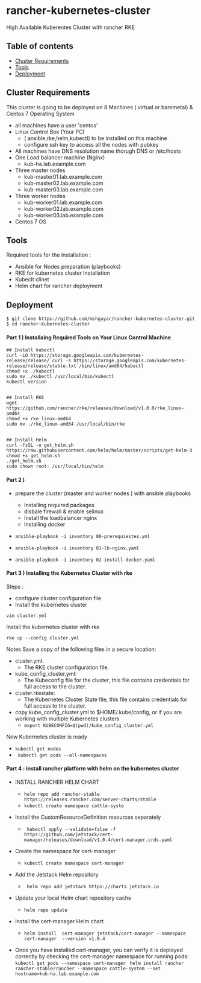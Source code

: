 # rancher-kubernetes-cluster
High Available Kuberentes Cluster with rancher RKE

## Table of contents
* [Cluster Requirements](#cluster-requirements)
* [Tools](#tools)
* [Deployment](#deployment)

## Cluster Requirements
This cluster is going to be deployed on 8 Machines ( virtual or baremetal) & Centos 7 Operating System
* all machines have a user 'centos' 
* Linux Control Box (Your PC)
	-	( ansible,rke,helm,kubectl) to be installed on this machine
	-	configure ssh key to access all the nodes with pubkey
* All machines have DNS resolution name thorugh DNS or /etc/hosts
* One Load balancer machine (Nginx)
	-	kub-ha.lab.example.com
* Three master nodes
	- kub-master01.lab.example.com
	- kub-master02.lab.example.com
	- kub-master03.lab.example.com
* Three worker nodes
	-	kub-worker01.lab.example.com
	-	kub-worker02.lab.example.com
	-	kub-worker03.lab.example.com
* Centos 7 OS
	
## Tools
Required tools for the installation :
* Ansible for Nodes preparation (playbooks)
* RKE for kubernetes cluster Installation
* Kubeclt clinet
* Helm chart for rancher deployment
	
## Deployment

```
$ git clone https://github.com/mshgayar/rancher-kubernetes-cluster.git
$ cd rancher-kubernetes-cluster
```

#### Part 1 ) Installaing Required Tools on Your Linux Control Machine
```
## Install kubectl
curl -LO https://storage.googleapis.com/kubernetes-release/release/`curl -s https://storage.googleapis.com/kubernetes-release/release/stable.txt`/bin/linux/amd64/kubectl
chmod +x ./kubectl
sudo mv ./kubectl /usr/local/bin/kubectl
kubectl version


## Install RKE
wget https://github.com/rancher/rke/releases/download/v1.0.0/rke_linux-amd64
chmod +x rke_linux-amd64
sudo mv ./rke_linux-amd64 /usr/local/bin/rke


## Install Helm
curl -fsSL -o get_helm.sh https://raw.githubusercontent.com/helm/helm/master/scripts/get-helm-3
chmod +x get_helm.sh
./get_helm.sh
sudo chown root: /usr/local/bin/helm
```

#### Part 2 )
* prepare the cluster (master and worker nodes ) with ansible playbooks
	-	Installing required packages
	-	disbale firewall & enable selinux
	-	Install the loadbalancer nginx
	-	Installing docker
		
*	```ansible-playbook -i inventory 00-prerequiestes.yml ```
*	```ansible-playbook -i inventory 01-lb-nginx.yaml ```
*	```ansible-playbook -i inventory 02-install-docker.yaml ```


#### Part 3 ) Installing the Kubernetes Cluster with rke
Steps :
* configure cluster configuration file 
* Install the kubernetes cluster

```vim cluster.yml ```
    
Install the kubernetes cluster with rke
```
rke up --config cluster.yml
```
Notes
Save a copy of the following files in a secure location:
 - cluster.yml: 
 	- 	The RKE cluster configuration file.
 - kube_config_cluster.yml: 
 	- 	The Kubeconfig file for the cluster, this file contains credentials for full access to the cluster.
 - cluster.rkestate: 
 	- 	The Kubernetes Cluster State file, this file contains credentials for full access to the cluster.
 - copy kube_config_cluster.yml to $HOME/.kube/config, or if you are working with multiple Kubernetes clusters
	-	``` export KUBECONFIG=$(pwd)/kube_config_cluster.yml ```

Now Kubernetes cluster is ready 
* ``` kubectl get nodes ```
* ``` kubectl get pods --all-namespaces```

#### Part 4 : install rancher platform with helm on the kubernetes cluster
* INSTALL RANCHER HELM CHART
	-	``` helm repo add rancher-stable https://releases.rancher.com/server-charts/stable ```
	-	``` kubectl create namespace cattle-syste ```

*  Install the CustomResourceDefinition resources separately
	-	``` kubectl apply --validate=false -f https://github.com/jetstack/cert-manager/releases/download/v1.0.4/cert-manager.crds.yaml```

* Create the namespace for cert-manager
	-	``` kubectl create namespace cert-manager ``` 
*  Add the Jetstack Helm repository
	-	``` helm repo add jetstack https://charts.jetstack.io```
* Update your local Helm chart repository cache
	- ```helm repo update ```
* Install the cert-manager Helm chart
	-	```helm install  cert-manager jetstack/cert-manager --namespace cert-manager  --version v1.0.4 ```
* Once you have installed cert-manager, you can verify it is deployed correctly by checking the cert-manager namespace for running pods:
	``` kubectl get pods --namespace cert-manager ```
	``` helm install rancher rancher-stable/rancher --namespace cattle-system --set hostname=kub-ha.lab.example.com```
